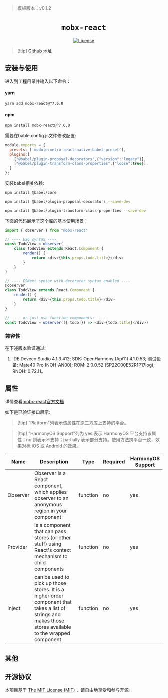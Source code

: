 > 模板版本：v0.1.2

<p align="center">
  <h1 align="center"> <code>mobx-react</code> </h1>
</p>
<p align="center">
    <a href="https://github.com/mobxjs/mobx/blob/mobx-react%407.6.0/LICENSE">
        <img src="https://img.shields.io/badge/license-MIT-green.svg" alt="License" />
    </a>
</p>

> [!tip] [Github 地址](https://github.com/mobxjs/mobx/tree/mobx-react%407.6.0)

## 安装与使用

进入到工程目录并输入以下命令：

<!-- tabs:start -->

#### **yarn**

```bash
yarn add mobx-react@^7.6.0
```

#### **npm**

```bash
npm install mobx-react@^7.6.0
```


需要在bable.config.js文件修改配置:
```js
module.exports = {
  presets: ['module:metro-react-native-babel-preset'],
  plugins:[
    ["@babel/plugin-proposal-decorators",{"version":"legacy"}],
    ["@babel/plugin-transform-class-properties",{"loose":true}],
  ]
};
```

安装babel相关依赖:
```bash
npm install @babel/core

npm install @babel/plugin-proposal-decorators --save-dev

npm install @babel/plugin-transform-class-properties --save-dev
```

下面的代码展示了这个库的基本使用场景：

```js
import { observer } from "mobx-react"

// ---- ES6 syntax ----
const TodoView = observer(
    class TodoView extends React.Component {
        render() {
            return <div>{this.props.todo.title}</div>
        }
    }
)

// ---- ESNext syntax with decorator syntax enabled ----
@observer
class TodoView extends React.Component {
    render() {
        return <div>{this.props.todo.title}</div>
    }
}

// ---- or just use function components: ----
const TodoView = observer(({ todo }) => <div>{todo.title}</div>)
```

### 兼容性

在下述版本验证通过:

1. IDE:Deveco Studio 4.1.3.412; SDK: OpenHarmony (Api11) 4.1.0.53; 测试设备: Mate40 Pro (NOH-AN00); ROM: 2.0.0.52 (SP22C00E52R1P17log); RNOH: 0.72.11。


## 属性

详情查看[mobx-react官方文档](https://github.com/mobxjs/mobx-react)

如下是已验证接口展示:

> [!tip] "Platform"列表示该属性在原三方库上支持的平台。

> [!tip] "HarmonyOS Support"列为 yes 表示 HarmonyOS 平台支持该属性；no 则表示不支持；partially 表示部分支持。使用方法跨平台一致，效果对标 iOS 或 Android 的效果。

| Name | Description | Type | Required | HarmonyOS Support  |
| ---- | ----------- | ---- | -------- | ------------------ |
| Observer | Observer is a React component, which applies observer to an anonymous region in your component | function  | no | yes |
| Provider | is a component that can pass stores (or other stuff) using React's context mechanism to child components | function  | no | yes |
| inject | can be used to pick up those stores. It is a higher order component that takes a list of strings and makes those stores available to the wrapped component | function | no | yes |

## 其他

## 开源协议

本项目基于 [The MIT License (MIT)](https://github.com/mobxjs/mobx/blob/mobx-react%407.6.0/LICENSE) ，请自由地享受和参与开源。

